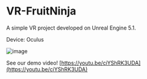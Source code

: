 # VR-FruitNinja

A simple VR project developed on Unreal Engine 5.1.

Device: Oculus

![image](https://user-images.githubusercontent.com/70893513/235084516-eb67a9c7-1c93-4780-bbc5-3283906a78a5.png)

See our demo video!
[https://youtu.be/ciYShRK3UDA](https://youtu.be/ciYShRK3UDA)
